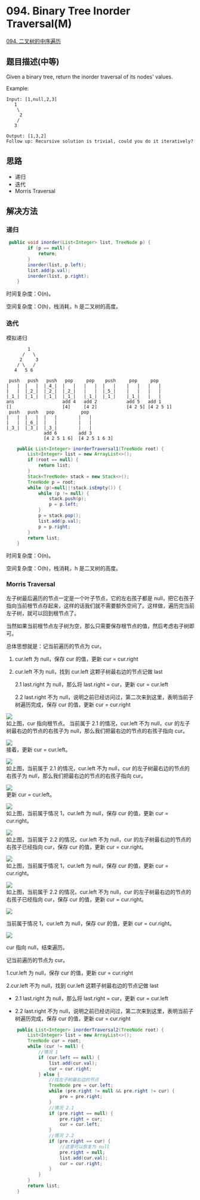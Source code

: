# 094. Binary Tree Inorder Traversal\(M\)

[094. 二叉树的中序遍历](https://leetcode-cn.com/problems/binary-tree-inorder-traversal/)

## 题目描述\(中等\)

Given a binary tree, return the inorder traversal of its nodes' values.

Example:

```
Input: [1,null,2,3]
   1
    \
     2
    /
   3

Output: [1,3,2]
Follow up: Recursive solution is trivial, could you do it iteratively?
```

## 思路

* 递归
* 迭代
* Morris Traversal

## 解决方法

### 递归

```java
 public void inorder(List<Integer> list, TreeNode p) {
        if (p == null) {
            return;
        }
        inorder(list, p.left);
        list.add(p.val);
        inorder(list, p.right);
    }
```

时间复杂度：O\(n\)。

空间复杂度：O\(h\)，栈消耗，h 是二叉树的高度。

### 迭代

模拟递归

```
        1
      /   \
     2     3
    / \   /
   4   5 6

 push   push   push   pop     pop    push     pop     pop 
|   |  |   |  |_4_|  |   |   |   |  |   |    |   |   |   |  
|   |  |_2_|  |_2_|  |_2_|   |   |  |_5_|    |   |   |   |
|_1_|  |_1_|  |_1_|  |_1_|   |_1_|  |_1_|    |_1_|   |   |
ans                  add 4   add 2           add 5   add 1
[]                   [4]     [4 2]           [4 2 5] [4 2 5 1]
 push   push   pop          pop 
|   |  |   |  |   |        |   |  
|   |  |_6_|  |   |        |   |  
|_3_|  |_3_|  |_3_|        |   |
              add 6        add 3
              [4 2 5 1 6]  [4 2 5 1 6 3]
```

```java
    public List<Integer> inorderTraversal1(TreeNode root) {
        List<Integer> list = new ArrayList<>();
        if (root == null) {
            return list;
        }
        Stack<TreeNode> stack = new Stack<>();
        TreeNode p = root;
        while (p!=null||!stack.isEmpty()) {
            while (p != null) {
                stack.push(p);
                p = p.left;
            }
            p = stack.pop();
            list.add(p.val);
            p = p.right;
        }
        return list;
    }
```

时间复杂度：O\(n\)。

空间复杂度：O\(h\)，栈消耗，h 是二叉树的高度。

### Morris Traversal

左子树最后遍历的节点一定是一个叶子节点，它的左右孩子都是 null，把它右孩子指向当前根节点存起来，这样的话我们就不需要额外空间了。这样做，遍历完当前左子树，就可以回到根节点了。

当然如果当前根节点左子树为空，那么只需要保存根节点的值，然后考虑右子树即可。

总体思想就是：记当前遍历的节点为 cur。

1. cur.left 为 null，保存 cur 的值，更新 cur = cur.right

2. cur.left 不为 null，找到 cur.left 这颗子树最右边的节点记做 last

   2.1 last.right 为 null，那么将 last.right = cur，更新 cur = cur.left

   2.2 last.right 不为 null，说明之前已经访问过，第二次来到这里，表明当前子树遍历完成，保存 cur 的值，更新 cur = cur.right

![](../assets/leetcode-note/001-100/094-s-3-1.png)  
如上图，cur 指向根节点。 当前属于 2.1 的情况，cur.left 不为 null，cur 的左子树最右边的节点的右孩子为 null，那么我们把最右边的节点的右孩子指向 cur。

![](../assets/leetcode-note/001-100/094-s-3-2.png)  
接着，更新 cur = cur.left。

![](../assets/leetcode-note/001-100/094-s-3-3.png)  
如上图，当前属于 2.1 的情况，cur.left 不为 null，cur 的左子树最右边的节点的右孩子为 null，那么我们把最右边的节点的右孩子指向 cur。

![](../assets/leetcode-note/001-100/094-s-3-4.png)  
更新 cur = cur.left。

![](../assets/leetcode-note/001-100/094-s-3-5.png)  
如上图，当前属于情况 1，cur.left 为 null，保存 cur 的值，更新 cur = cur.right。

![](../assets/leetcode-note/001-100/094-s-3-6.png)  
如上图，当前属于 2.2 的情况，cur.left 不为 null，cur 的左子树最右边的节点的右孩子已经指向 cur，保存 cur 的值，更新 cur = cur.right。

![](../assets/leetcode-note/001-100/094-s-3-7.png)  
如上图，当前属于情况 1，cur.left 为 null，保存 cur 的值，更新 cur = cur.right。

![](../assets/leetcode-note/001-100/094-s-3-8.png)  
如上图，当前属于 2.2 的情况，cur.left 不为 null，cur 的左子树最右边的节点的右孩子已经指向 cur，保存 cur 的值，更新 cur = cur.right。

![](../assets/leetcode-note/001-100/094-s-3-9.png)

当前属于情况 1，cur.left 为 null，保存 cur 的值，更新 cur = cur.right。

![](../assets/leetcode-note/001-100/094-s-3-10.png)

cur 指向 null，结束遍历。

记当前遍历的节点为 cur。

1.cur.left 为 null，保存 cur 的值，更新 cur = cur.right

2.cur.left 不为 null，找到 cur.left 这颗子树最右边的节点记做 last

- 2.1 last.right 为 null，那么将 last.right = cur，更新 cur = cur.left

- 2.2 last.right 不为 null，说明之前已经访问过，第二次来到这里，表明当前子树遍历完成，保存 cur 的值，更新 cur = cur.right

```java
    public List<Integer> inorderTraversal2(TreeNode root) {
        List<Integer> list = new ArrayList<>();
        TreeNode cur = root;
        while (cur != null) {
            //情况 1
            if (cur.left == null) {
                list.add(cur.val);
                cur = cur.right;
            } else {
                //找左子树最右边的节点
                TreeNode pre = cur.left;
                while (pre.right != null && pre.right != cur) {
                    pre = pre.right;
                }
                //情况 2.1
                if (pre.right == null) {
                    pre.right = cur;
                    cur = cur.left;
                }
                //情况 2.2
                if (pre.right == cur) {
                    //这里可以恢复为 null
                    pre.right = null;
                    list.add(cur.val);
                    cur = cur.right;
                }
            }
        }
        return list;
    }
```



